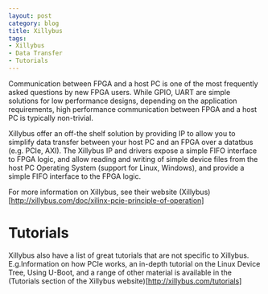 ```yaml
---
layout: post
category: blog
title: Xillybus
tags:
- Xillybus
- Data Transfer
- Tutorials
---
```

Communication between FPGA and a host PC is  one of the most frequently asked questions by new FPGA users. While GPIO, UART are simple solutions for low performance designs, depending on the application requirements, high performance communication between FPGA and a host PC is typically non-trivial.  

Xillybus offer an off-the shelf solution by providing IP to allow you to simplify data transfer between your host PC and an FPGA over a datatbus (e.g. PCIe, AXI). The Xillybus IP and drivers expose a simple FIFO interface to FPGA logic, and allow reading and writing of simple device files from the host PC Operating System (support for Linux, Windows), and provide a simple FIFO interface to the FPGA logic. 
 
For more information on Xillybus, see their website 
(Xillybus)[http://xillybus.com/doc/xilinx-pcie-principle-of-operation]
 
# Tutorials 
Xillybus also have a list of great tutorials that are not specific to Xillybus. E.g.Information on how PCIe works, an in-depth tutorial on the Linux Device Tree, Using U-Boot, and a range of other material is available in the (Tutorials section of the Xillybus website)[http://xillybus.com/tutorials]